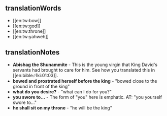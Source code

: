 ## translationWords

* [[en:tw:bow]]
* [[en:tw:god]]
* [[en:tw:throne]]
* [[en:tw:yahweh]]

## translationNotes

* **Abishag the Shunammite** - This is the young virgin that King David's servants had brought to care for him. See how you translated this in [[en:bible:notes:1ki:01:03]].
* **bowed and prostrated herself before the king** - "bowed close to the ground in front of the king"
* **what do you desire?** - "what can I do for you?"
* **you swore to...** - The form of "you" here is emphatic. AT: "you yourself swore to..."
* **he shall sit on my throne** - "he will be the king"
